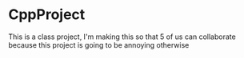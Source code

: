 # CppProject
This is a class project, I'm making this so that 5 of us can collaborate because this project is going to be annoying otherwise
